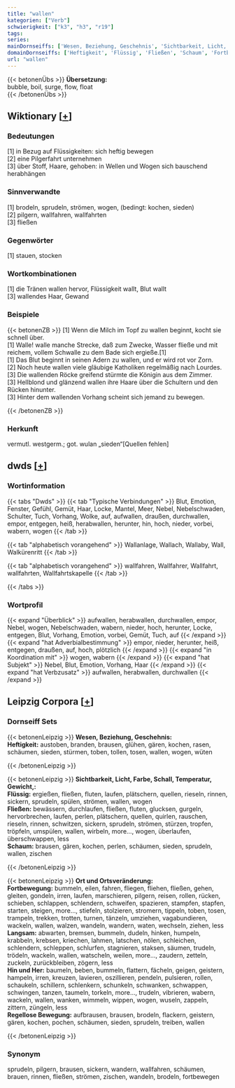 ```yaml
---
title: "wallen"
kategorien: ["Verb"]
schwierigkeit: ["k3", "h3", "r19"]
tags:
series:
mainDornseiffs: ['Wesen, Beziehung, Geschehnis', 'Sichtbarkeit, Licht, Farbe, Schall, Temperatur, Gewicht,', 'Ort und Ortsveränderung']
domainDornseiffs: ['Heftigkeit', 'Flüssig', 'Fließen', 'Schaum', 'Fortbewegung', 'Langsam', 'Hin und Her', 'Regellose Bewegung']
url: "wallen"
---
```


{{< betonenÜbs >}}
**Übersetzung:**  
bubble, boil, surge, flow, float  
{{< /betonenÜbs >}}

## Wiktionary [[+](https://de.wiktionary.org/wiki/wallen)]

### Bedeutungen
[1] in Bezug auf Flüssigkeiten: sich heftig bewegen  
[2] eine Pilgerfahrt unternehmen  
[3] über Stoff, Haare, gehoben: in Wellen und Wogen sich bauschend herabhängen  

### Sinnverwandte
[1] brodeln, sprudeln, strömen, wogen, (bedingt: kochen, sieden)  
[2] pilgern, wallfahren, wallfahrten  
[3] fließen  

### Gegenwörter
[1] stauen, stocken  

### Wortkombinationen
[1] die Tränen wallen hervor, Flüssigkeit wallt, Blut wallt  
[3] wallendes Haar, Gewand  

### Beispiele
{{< betonenZB >}}
[1] Wenn die Milch im Topf zu wallen beginnt, kocht sie schnell über.  
[1] Walle! walle manche Strecke, daß zum Zwecke, Wasser fließe und mit reichem, vollem Schwalle zu dem Bade sich ergieße.[1]  
[1] Das Blut beginnt in seinen Adern zu wallen, und er wird rot vor Zorn.  
[2] Noch heute wallen viele gläubige Katholiken regelmäßig nach Lourdes.  
[3] Die wallenden Röcke greifend stürmte die Königin aus dem Zimmer.  
[3] Hellblond und glänzend wallen ihre Haare über die Schultern und den Rücken hinunter.  
[3] Hinter dem wallenden Vorhang scheint sich jemand zu bewegen.  

{{< /betonenZB >}}
### Herkunft
vermutl. westgerm.; got. wulan „sieden“[Quellen fehlen]  



## dwds [[+](https://www.dwds.de/wb/wallen)]

### Wortinformation
{{< tabs "Dwds" >}}
{{< tab "Typische Verbindungen" >}}
Blut, Emotion, Fenster, Gefühl, Gemüt, Haar, Locke, Mantel, Meer, Nebel, Nebelschwaden, Schulter, Tuch, Vorhang, Wolke, auf, aufwallen, draußen, durchwallen, empor, entgegen, heiß, herabwallen, herunter, hin, hoch, nieder, vorbei, wabern, wogen
{{< /tab >}}

{{< tab "alphabetisch vorangehend" >}}
Wallanlage, Wallach, Wallaby, Wall, Walkürenritt
{{< /tab >}}

{{< tab "alphabetisch vorangehend" >}}
wallfahren, Wallfahrer, Wallfahrt, wallfahrten, Wallfahrtskapelle
{{< /tab >}}

{{< /tabs >}}

### Wortprofil
{{< expand "Überblick" >}} aufwallen, herabwallen, durchwallen, empor, Nebel, wogen, Nebelschwaden, wabern, nieder, hoch, herunter, Locke, entgegen, Blut, Vorhang, Emotion, vorbei, Gemüt, Tuch, auf {{< /expand >}}
{{< expand "hat Adverbialbestimmung" >}} empor, nieder, herunter, heiß, entgegen, draußen, auf, hoch, plötzlich {{< /expand >}}
{{< expand "in Koordination mit" >}} wogen, wabern {{< /expand >}}
{{< expand "hat Subjekt" >}} Nebel, Blut, Emotion, Vorhang, Haar {{< /expand >}}
{{< expand "hat Verbzusatz" >}} aufwallen, herabwallen, durchwallen {{< /expand >}}

## Leipzig Corpora [[+](https://corpora.uni-leipzig.de/en/res?word=wallen&corpusId=deu_newscrawl-public_2018)]

### Dornseiff Sets
{{< betonenLeipzig >}}
**Wesen, Beziehung, Geschehnis:**  
**Heftigkeit:** austoben, branden, brausen, glühen, gären, kochen, rasen, schäumen, sieden, stürmen, toben, tollen, tosen, wallen, wogen, wüten  

{{< /betonenLeipzig >}}


{{< betonenLeipzig >}}
**Sichtbarkeit, Licht, Farbe, Schall, Temperatur, Gewicht,:**  
**Flüssig:** ergießen, fließen, fluten, laufen, plätschern, quellen, rieseln, rinnen, sickern, sprudeln, spülen, strömen, wallen, wogen  
**Fließen:** bewässern, durchlaufen, fließen, fluten, glucksen, gurgeln, hervorbrechen, laufen, perlen, plätschern, quellen, quirlen, rauschen, rieseln, rinnen, schwitzen, sickern, sprudeln, strömen, stürzen, tropfen, tröpfeln, umspülen, wallen, wirbeln, more..., wogen, überlaufen, überschwappen, less  
**Schaum:** brausen, gären, kochen, perlen, schäumen, sieden, sprudeln, wallen, zischen  

{{< /betonenLeipzig >}}


{{< betonenLeipzig >}}
**Ort und Ortsveränderung:**  
**Fortbewegung:** bummeln, eilen, fahren, fliegen, fliehen, fließen, gehen, gleiten, gondeln, irren, laufen, marschieren, pilgern, reisen, rollen, rücken, schieben, schlappen, schlendern, schweifen, spazieren, stampfen, stapfen, starten, steigen, more..., stiefeln, stolzieren, stromern, tippeln, toben, tosen, trampeln, trekken, trotten, turnen, tänzeln, umziehen, vagabundieren, wackeln, wallen, walzen, wandeln, wandern, waten, wechseln, ziehen, less  
**Langsam:** abwarten, bremsen, bummeln, dudeln, hinken, humpeln, krabbeln, krebsen, kriechen, lahmen, latschen, nölen, schleichen, schlendern, schleppen, schlurfen, stagnieren, staksen, säumen, trudeln, trödeln, wackeln, wallen, watscheln, weilen, more..., zaudern, zetteln, zuckeln, zurückbleiben, zögern, less  
**Hin und Her:** baumeln, beben, bummeln, flattern, fächeln, geigen, geistern, hampeln, irren, kreuzen, lavieren, oszillieren, pendeln, pulsieren, rollen, schaukeln, schillern, schlenkern, schunkeln, schwanken, schwappen, schwingen, tanzen, taumeln, torkeln, more..., trudeln, vibrieren, wabern, wackeln, wallen, wanken, wimmeln, wippen, wogen, wuseln, zappeln, zittern, züngeln, less  
**Regellose Bewegung:** aufbrausen, brausen, brodeln, flackern, geistern, gären, kochen, pochen, schäumen, sieden, sprudeln, treiben, wallen  

{{< /betonenLeipzig >}}

### Synonym
sprudeln, pilgern, brausen, sickern, wandern, wallfahren, schäumen, brauen, rinnen, fließen, strömen, zischen, wandeln, brodeln, fortbewegen

